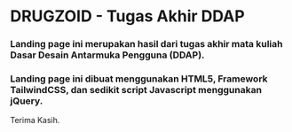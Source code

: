 # DRUGZOID - Tugas Akhir DDAP
### Landing page ini merupakan hasil dari tugas akhir mata kuliah **Dasar Desain Antarmuka Pengguna (DDAP)**.
### Landing page ini dibuat menggunakan **HTML5**, **Framework TailwindCSS**, dan sedikit script **Javascript** menggunakan **jQuery**.
Terima Kasih.
